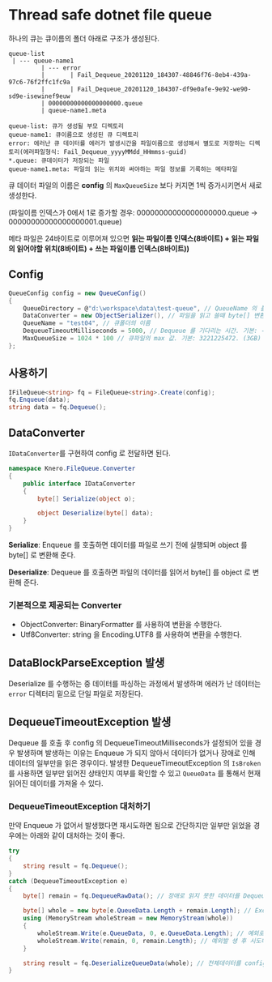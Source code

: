 # Thread safe dotnet file queue

하나의 큐는 큐이름의 폴더 아래로 구조가 생성된다.
```
queue-list
 | --- queue-name1
         | --- error
         |       | Fail_Dequeue_20201120_184307-48846f76-8eb4-439a-97c6-76f2ffc1fc9a
         |       | Fail_Dequeue_20201120_184307-df9e0afe-9e92-we90-sd9e-isewinef9euw
         | 00000000000000000000.queue
         | queue-name1.meta
         
queue-list: 큐가 생성될 부모 디렉토리
queue-name1: 큐이름으로 생성된 큐 디렉토리
error: 에러난 큐 데이터를 에러가 발생시간을 파일이름으로 생성해서 별도로 저장하는 디렉토리(에러파일형식: Fail_Dequeue_yyyyMMdd_HHmmss-guid)
*.queue: 큐데이터가 저장되는 파일
queue-name1.meta: 파일의 읽는 위치와 써야하는 파일 정보를 기록하는 메타파일
```
큐 데이터 파일의 이름은 **config** 의 `MaxQueueSize` 보다 커지면 1씩 증가시키면서 새로 생성한다.

(파일이름 인덱스가 0에서 1로 증가할 경우: 00000000000000000000.queue -> 00000000000000000001.queue)

메타 파일은 24바이트로 이루어져 있으면 **읽는 파일이름 인덱스(8바이트) + 읽는 파일의 읽어야할 위치(8바이트) + 쓰는 파일이름 인덱스(8바이트))**

## Config
```c#
QueueConfig config = new QueueConfig()
{
    QueueDirectory = @"d:\workspace\data\test-queue", // QueueName 의 폴더가 생성될 위치 (Queue폴더가 절대 아님)
    DataConverter = new ObjectSerializer(), // 파일을 읽고 쓸때 byte[] 변환을 해주는 변환기
    QueueName = "test04", // 큐폴더의 이름
    DequeueTimeoutMilliseconds = 5000, // Dequeue 를 기다리는 시간. 기본: -1. ( `<= 0` 경우 무제한 대기) 
    MaxQueueSize = 1024 * 100 // 큐파일의 max 값. 기본: 3221225472. (3GB)
};
```

## 사용하기
```c#
IFileQueue<string> fq = FileQueue<string>.Create(config);
fq.Enqueue(data);
string data = fq.Dequeue();
```

## DataConverter
`IDataConverter`를 구현하여 config 로 전달하면 된다.
```c#
namespace Knero.FileQueue.Converter
{
    public interface IDataConverter
    {
        byte[] Serialize(object o);

        object Deserialize(byte[] data);
    }
}
```
**Serialize**: Enqueue 를 호출하면 데이터를 파일로 쓰기 전에 실행되며 object 를 byte[] 로 변환해 준다.

**Deserialize**: Dequeue 를 호출하면 파일의 데이터를 읽어서 byte[] 를 object 로 변환해 준다.

### 기본적으로 제공되는 Converter
- ObjectConverter: BinaryFormatter 를 사용하여 변환을 수행한다.
- Utf8Converter: string 을 Encoding.UTF8 를 사용하여 변환을 수행한다.

## DataBlockParseException 발생
Deserialize 를 수행하는 중 데이터를 파싱하는 과정에서 발생하며 에러가 난 데이터는 `error` 디렉터리 밑으로 단일 파일로 저장된다.

## DequeueTimeoutException 발생
Dequeue 를 호출 후 config 의 DequeueTimeoutMilliseconds가 설정되어 있을 경우 발생하며
발생하는 이유는 Enqueue 가 되지 않아서 데이터가 없거나 장애로 인해 데이터의 일부만을 읽은 경우이다.
발생한 DequeueTimeoutException 의 `IsBroken` 를 사용하면 일부만 읽어진 상태인지 여부를 확인할 수 있고
`QueueData` 를 통해서 현재 읽어진 데이터를 가져올 수 있다.

### DequeueTimeoutException 대처하기
만약 Enqueue 가 없어서 발생했다면 재시도하면 됨으로 간단하지만 일부만 읽었을 경우에는 아래와 같이 대처하는 것이 좋다.
```c#
try
{
    string result = fq.Dequeue();
}
catch (DequeueTimeoutException e)
{
    byte[] remain = fq.DequeueRawData(); // 장애로 읽지 못한 데이터를 DequeueRawData로 변환하지 않은 byte[]로 가져온다.

    byte[] whole = new byte[e.QueueData.Length + remain.Length]; // Exception 에 담겨있는 이미 읽은 데이터와 함께 전체 byte[] 를생성한다.
    using (MemoryStream wholeStream = new MemoryStream(whole))
    {
        wholeStream.Write(e.QueueData, 0, e.QueueData.Length); // 예외로 전달된 장애 전 읽은 데이터를 쓰고
        wholeStream.Write(remain, 0, remain.Length); // 예외발 생 후 시도해서 가져온 남은 데이터를 이어서 써준다.
    }

    string result = fq.DeserializeQueueData(whole); // 전체데이터를 config 에서 설정한 DataConverter를 통해 객체로 변환한다.
}
```
